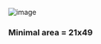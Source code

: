 ![image](https://github.com/user-attachments/assets/9fb58afd-d263-42ab-9688-d7f05e5ee488)
### Minimal area = 21x49
